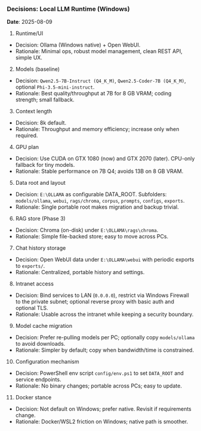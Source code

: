 ### Decisions: Local LLM Runtime (Windows)

**Date**: 2025-08-09

1) Runtime/UI
- Decision: Ollama (Windows native) + Open WebUI.
- Rationale: Minimal ops, robust model management, clean REST API, simple UX.

2) Models (baseline)
- Decision: `Qwen2.5-7B-Instruct (Q4_K_M)`, `Qwen2.5-Coder-7B (Q4_K_M)`, optional `Phi-3.5-mini-instruct`.
- Rationale: Best quality/throughput at 7B for 8 GB VRAM; coding strength; small fallback.

3) Context length
- Decision: 8k default.
- Rationale: Throughput and memory efficiency; increase only when required.

4) GPU plan
- Decision: Use CUDA on GTX 1080 (now) and GTX 2070 (later). CPU-only fallback for tiny models.
- Rationale: Stable performance on 7B Q4; avoids 13B on 8 GB VRAM.

5) Data root and layout
- Decision: `E:\OLLAMA` as configurable DATA_ROOT. Subfolders: `models/ollama`, `webui`, `rags/chroma`, `corpus`, `prompts`, `configs`, `exports`.
- Rationale: Single portable root makes migration and backup trivial.

6) RAG store (Phase 3)
- Decision: Chroma (on-disk) under `E:\OLLAMA\rags\chroma`.
- Rationale: Simple file-backed store; easy to move across PCs.

7) Chat history storage
- Decision: Open WebUI data under `E:\OLLAMA\webui` with periodic exports to `exports/`.
- Rationale: Centralized, portable history and settings.

8) Intranet access
- Decision: Bind services to LAN (`0.0.0.0`), restrict via Windows Firewall to the private subnet; optional reverse proxy with basic auth and optional TLS.
- Rationale: Usable across the intranet while keeping a security boundary.

9) Model cache migration
- Decision: Prefer re-pulling models per PC; optionally copy `models/ollama` to avoid downloads.
- Rationale: Simpler by default; copy when bandwidth/time is constrained.

10) Configuration mechanism
- Decision: PowerShell env script `config/env.ps1` to set `DATA_ROOT` and service endpoints.
- Rationale: No binary changes; portable across PCs; easy to update.

11) Docker stance
- Decision: Not default on Windows; prefer native. Revisit if requirements change.
- Rationale: Docker/WSL2 friction on Windows; native path is smoother.

